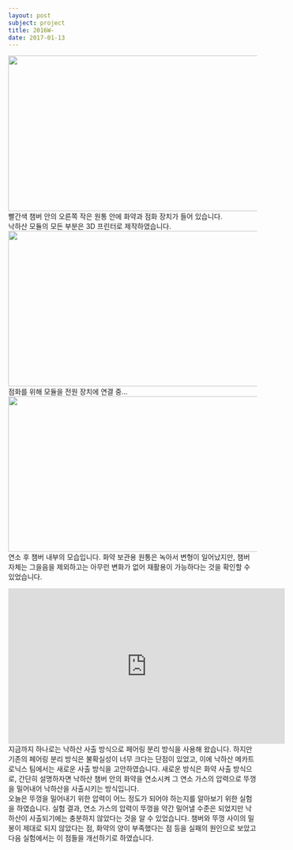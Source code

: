```yaml
---
layout: post
subject: project
title: 2016W-
date: 2017-01-13
---
```

<img src="https://github.com/hsb6350/hanaro.github.io/blob/master/assets/acts/paratest1.jpg?raw=true" width="560" height="315"/><br/>
빨간색 챔버 안의 오른쪽 작은 원통 안에 화약과 점화 장치가 들어 있습니다. <br/>
낙하산 모듈의 모든 부분은 3D 프린터로 제작하였습니다.<br/>
<img src="https://github.com/hsb6350/hanaro.github.io/blob/master/assets/acts/paratest2.jpg?raw=true" width="560" height="315"/><br/>
점화를 위해 모듈을 전원 장치에 연결 중...<br/>
<img src="https://github.com/hsb6350/hanaro.github.io/blob/master/assets/acts/paratest3.jpg?raw=true" width="560" height="315"/><br/>
연소 후 챔버 내부의 모습입니다. 화약 보관용 원통은 녹아서 변형이 일어났지만,
챔버 자체는 그을음을 제외하고는 아무런 변화가 없어 재활용이 가능하다는 것을 확인할 수 있었습니다.<br/>
<iframe width="560" height="315" src="https://www.youtube.com/embed/kUeQjtEhYys" frameborder="0" allowfullscreen></iframe><br/>
지금까지 하나로는 낙하산 사출 방식으로 페어링 분리 방식을 사용해 왔습니다.
하지만 기존의 페어링 분리 방식은 불확실성이 너무 크다는 단점이 있었고, 이에 낙하산 메카트로닉스 팀에서는 새로운 사출 방식을 고안하였습니다.
새로운 방식은 화약 사출 방식으로, 간단히 설명하자면 낙하산 챔버 안의 화약을 연소시켜 그 연소 가스의 압력으로 뚜껑을 밀어내어 낙하산을 사출시키는 방식입니다.
<br/>오늘은 뚜껑을 밀어내기 위한 압력이 어느 정도가 되어야 하는지를 알아보기 위한 실험을 하였습니다.
실험 결과, 연소 가스의 압력이 뚜껑을 약간 밀어낼 수준은 되었지만 낙하산이 사출되기에는 충분하지 않았다는 것을 알 수 있었습니다.
챔버와 뚜껑 사이의 밀봉이 제대로 되지 않았다는 점, 화약의 양이 부족했다는 점 등을 실패의 원인으로 보았고 다음 실험에서는 이 점들을 개선하기로 하였습니다.
